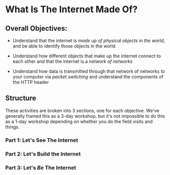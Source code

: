 # What Is The Internet Made Of?

## Overall Objectives:

- Understand that the internet is *made up of physical objects in the world*, and be able to identify those objects in the world

- Understand how different objects that make up the internet connect to each other and that the internet is a *network of networks*

- Understand how data is transmitted through that network of networks to your computer via *packet switching* and understand the components of the HTTP header

## Structure

These activities are broken into 3 sections, one for each objective. We've generally framed this as a 3-day workshop, but it's not impossible to do this as a 1-day workshop depending on whether you do the field visits and things. 

### Part 1: Let's See The Internet

<!--*Objective: Understand that the internet is **made up of physical objects in the world**, and be able to identify those objects in the world*

**Materials**: 

- pad of 18x24 drawing paper (newsprint or butcher paper is fine)
- Markers
- Walls to put up drawings and write notes
- Handouts detailing different examples of internet infrastructure

**Activities**

- Ask students the following questions about the internet. Write some key words from their answers on a sheet of 18x24 paper. (5-10 minutes)
	- What is the internet?
	- What do use the internet for?
	- What do you think happens behind the scenes when you're using the internet? How does a webpage or an application end up on the screen you're looking at?

- Have students work in small groups (3-4) to make drawings illustrating their answers to that last question about how the internet works. (15-20 minutes)

- Each group takes 3-5 minutes to present their drawings of the internet to the class. Hang the drawings on the wall. (15-20 minutes) 

- Give a short presentation on the different real-world objects that make up the internet (routers, cables, antennae, data centers, and more), showing pictures and examples of things that students might encounter out on the street or in their homes if they went looking for the internet. Give them handouts with a breakdown of these different objects to look for (10 minutes)

- **Optional: Field Trip!** Take the students for a walk to look for some examples of the internet that they might run into on the street. The success of this activity kind of depends on whether the area you're in has lots of relevant things to look at/for, scouting out the workshop location is kind of crucial here (30-45 minutes).

- **Alternative: Assignment** If you're in an area that doesn't have many cool signs of internet infrastructure, ask students to go home and look for some examples at or around their home, or on their way to school the next day. If they can take pictures of what they see, bring them in. If not, take notes on the handouts given. Students should be prepared to talk about what they saw the next day. Instructor should be prepared to do the same thing. 
-->
### Part 2: Let's Build the Internet
<!--
*Objective: Understand how different objects that make up the internet connect to each other and that the internet is a **network of networks***

**Materials**

- Network modeling kit:
	- Set of modular wooden blocks that can be used as "nodes" of the network
	- Photos on small pieces of card stock of different pieces of internet infrastructure that can be interchangeably attached to the blocks
	- String or cable used to connect the blocks together
- Handout on how the network actually works
- Projector (if available)

**Activities**

- Recap from Part 1 activities: what did students see when they went looking for the internet (either with the class or on their own?) (10-15 minutes)

- Break students into small groups and give them each a set of blocks, cables, and images from the network modeling kit. Their objective is to take the different types of objects in the kit and make a model of how the different objects fit together to send a message from one personal computer to another.

- Each group will have slightly different ratios of objects (some might have more antennae than cables, some might have satellite uplinks, etc.) but all will have at least 2 personal computer objects to connect together. Instructors will walk around during this process to give feedback and ask students to explain how their network works. (30-45 minutes)

- Once each group has finished, introduce a new challenge: getting all the group's networks to talk to each other. This is where you can introduce the **carrier hotel** or **internet exchange**, the building where all the different parts of the internet meet up to trade data. (10-15 minutes)

- Using the projector, show how it's possible to see this transmission of data across the physical network with a traceroute. Lead discussion on how the network was built/how it got there, who owns it, and what happens when it breaks (15-25 minutes).
-->
### Part 3: Let's *Be* The Internet

<!--*Objective: Understand how data is transmitted through that network of networks to your computer via **packet switching*** and understand the components of the HTTP header. 

**Materials**

- Packet switching relay kit
	- Sets of nested boxes (or folded paper, or envelopes) representing different parts of an HTTP request. In the final box, there's a piece of a jigsaw puzzle. 
- 3 tables
- Projector (if available)
- Handout with list of resources for learning more outside this workshop

**Activities**

- Recap from Part 2: how do all the parts of the network talk to each other? (5-10 minutes)

- Going back to Part 1's question of *How does a webpage or an application end up on the screen you're looking at?*, explain how the traceroute example simplifies things a little bit--when you open a webpage, it's not exactly one thing that's loading on the screen, it's a whole bunch of little things that are coming from lots of different places and they all take different paths to your computer. (10-15 minutes)

- Show students one of the nested boxes. The boxes represent different pieces of information that indicate where the box needs to go and where the box is coming from. They have to sort through the boxes on the table and read their different labels to figure out where each one belongs. Once all the boxes have been sorted, students can open up the final layer of boxes, which hold puzzle pieces. (20-30 minutes)

- **Optional/maybe a bad idea**: Do we want to bother introducing cookies? Impulse is TOTALLY YES RAD, but I'm not entirely sure how that should work.

- We've just re-enacted what happens when you load a webpage! Well, kind of. Use projector and slides to explain TCP/IP and HTTP, background and history of how it became a thing, why it's cool, and what's different about it now. (20-30 minutes)

- Going back to Part 1's drawings of how we thought the internet worked, lead discussion of how the ideas we had before were the same as what we've learned and how they're different. Distribute handout with more resources for students if they want to learn more after this workshop! (15-20 minutes)
-->